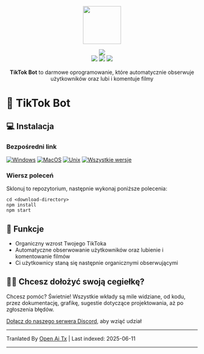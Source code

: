 <p align="center">
  <a href="https://somiibo.com/platforms/tiktok-bot">
    <img src="https://raw.githubusercontent.com/somiibo/tiktok-bot/main/assets/somiibo/images/logo/somiibo-brandmark-blue-x.svg" width="100px">
  </a>
</p>

<p align="center">
  <img src="https://img.shields.io/github/package-json/v/itw-creative-works/node-powertools.svg">
  <br>
  <img src="https://img.shields.io/npm/dm/node-powertools.svg">
  <img src="https://img.shields.io/website/https/itwcreativeworks.com.svg">
  <img src="https://img.shields.io/github/contributors/itw-creative-works/node-powertools.svg">
  <br>
  <br>
  <strong>TikTok Bot</strong> to darmowe oprogramowanie, które automatycznie obserwuje użytkowników oraz lubi i komentuje filmy
</p>

# 🦄 TikTok Bot
## 💻 Instalacja
### Bezpośredni link
[![Windows](https://img.shields.io/badge/-Windows_x64-blue.svg?style=for-the-badge&logo=windows)](https://somiibo.com/download?download=windows)
[![MacOS](https://img.shields.io/badge/-MacOS-lightblue.svg?style=for-the-badge&logo=apple)](https://somiibo.com/download?download=macos)
[![Unix](https://img.shields.io/badge/-Linux/BSD-red.svg?style=for-the-badge&logo=linux)](https://somiibo.com/download?download=linux)
[![Wszystkie wersje](https://img.shields.io/badge/-Wszystkie_Wersje-lightgrey.svg?style=for-the-badge)](https://somiibo.com/download?download=null)

### Wiersz poleceń
Sklonuj to repozytorium, następnie wykonaj poniższe polecenia:
```shell
cd <download-directory>
npm install
npm start
```

## 🎉 Funkcje
- Organiczny wzrost Twojego TikToka
- Automatyczne obserwowanie użytkowników oraz lubienie i komentowanie filmów
- Ci użytkownicy staną się następnie organicznymi obserwującymi

## 🙋‍♂️ Chcesz dołożyć swoją cegiełkę?
Chcesz pomóc? Świetnie! Wszystkie wkłady są mile widziane, od kodu, przez dokumentację, grafikę, sugestie dotyczące projektowania, aż po zgłoszenia błędów.

[Dołącz do naszego serwera Discord](https://somiibo.com/discord), aby wziąć udział

---

Tranlated By [Open Ai Tx](https://github.com/OpenAiTx/OpenAiTx) | Last indexed: 2025-06-11

---